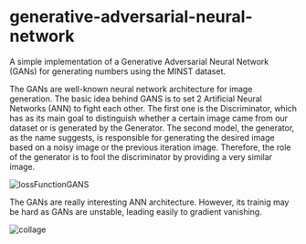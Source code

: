 # generative-adversarial-neural-network

A simple implementation of a Generative Adversarial Neural Network (GANs) for generating numbers using the MINST dataset.

The GANs are well-known neural network architecture for image generation. The basic idea behind GANS is to set 2 Artificial Neural Networks (ANN) to fight each other. The first one is the Discriminator, which has as its main goal to distinguish whether a certain image came from our dataset or is generated by the Generator. The second model, the generator, as the name suggests, is responsible for generating the desired image based on a noisy image or the previous iteration image. Therefore, the role of the generator is to fool the discriminator by providing a very similar image. 

![lossFunctionGANS](https://github.com/HerbertHipolito/generative-adversarial-neural-network/assets/94997683/72d1a97f-a307-4490-901c-2d7d37552502)

The GANs are really interesting ANN architecture. However, its trainig may be hard as GANs are unstable, leading easily to gradient vanishing. 

![collage](https://github.com/HerbertHipolito/generative-adversarial-neural-network/assets/94997683/eeb78ff5-0534-4f33-b32d-7297cde481d0)


